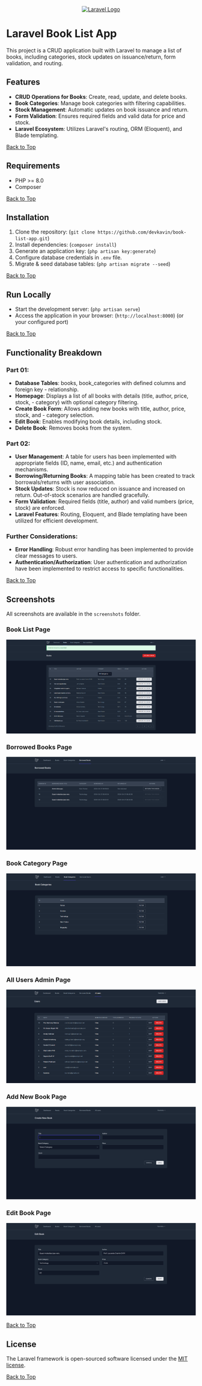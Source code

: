 <p align="center"><a href="https://laravel.com" target="_blank"><img src="https://raw.githubusercontent.com/laravel/art/master/logo-lockup/5%20SVG/2%20CMYK/1%20Full%20Color/laravel-logolockup-cmyk-red.svg" width="400" alt="Laravel Logo"></a></p>

# Laravel Book List App

This project is a CRUD application built with Laravel to manage a list of books, including categories, stock updates on issuance/return, form validation, and routing.

## Features

-   **CRUD Operations for Books**: Create, read, update, and delete books.
-   **Book Categories**: Manage book categories with filtering capabilities.
-   **Stock Management**: Automatic updates on book issuance and return.
-   **Form Validation**: Ensures required fields and valid data for price and stock.
-   **Laravel Ecosystem**: Utilizes Laravel's routing, ORM (Eloquent), and Blade templating.

[Back to Top](#laravel-book-list-app)

## Requirements

-   PHP >= 8.0
-   Composer

[Back to Top](#laravel-book-list-app)

## Installation

1. Clone the repository: (`git clone https://github.com/devkavin/book-list-app.git`)
2. Install dependencies: (`composer install`)
3. Generate an application key: (`php artisan key:generate`)
4. Configure database credentials in `.env` file.
5. Migrate & seed database tables: (`php artisan migrate --seed`)

[Back to Top](#laravel-book-list-app)

## Run Locally

-   Start the development server: (`php artisan serve`)
-   Access the application in your browser: (`http://localhost:8000`) (or your configured port)

[Back to Top](#laravel-book-list-app)

## Functionality Breakdown

### Part 01:

-   **Database Tables**: books, book_categories with defined columns and foreign key - relationship.
-   **Homepage**: Displays a list of all books with details (title, author, price, stock, - category) with optional category filtering.
-   **Create Book Form**: Allows adding new books with title, author, price, stock, and - category selection.
-   **Edit Book**: Enables modifying book details, including stock.
-   **Delete Book**: Removes books from the system.

### Part 02:

-   **User Management**: A table for users has been implemented with appropriate fields (ID, name, email, etc.) and authentication mechanisms.
-   **Borrowing/Returning Books**: A mapping table has been created to track borrowals/returns with user association.
-   **Stock Updates**: Stock is now reduced on issuance and increased on return. Out-of-stock scenarios are handled gracefully.
-   **Form Validation**: Required fields (title, author) and valid numbers (price, stock) are enforced.
-   **Laravel Features**: Routing, Eloquent, and Blade templating have been utilized for efficient development.

### Further Considerations:

-   **Error Handling**: Robust error handling has been implemented to provide clear messages to users.
-   **Authentication/Authorization**: User authentication and authorization have been implemented to restrict access to specific functionalities.

[Back to Top](#laravel-book-list-app)

## Screenshots

All screenshots are available in the `screenshots` folder.

### Book List Page

![App Screenshot](https://github.com/devkavin/book-list-app/blob/main/screenshots/books-page.png)

### Borrowed Books Page

![App Screenshot](https://github.com/devkavin/book-list-app/blob/main/screenshots/borrowd-books.png)

### Book Category Page

![App Screenshot](https://github.com/devkavin/book-list-app/blob/main/screenshots/book-category.png)

### All Users Admin Page

![App Screenshot](https://github.com/devkavin/book-list-app/blob/main/screenshots/all-users-admin-page.png)

### Add New Book Page

![App Screenshot](https://github.com/devkavin/book-list-app/blob/main/screenshots/add-book-page.png)

### Edit Book Page

![App Screenshot](https://github.com/devkavin/book-list-app/blob/main/screenshots/book-edit-page.png)

[Back to Top](#laravel-book-list-app)

## License

The Laravel framework is open-sourced software licensed under the [MIT license](https://opensource.org/licenses/MIT).

[Back to Top](#laravel-book-list-app)
